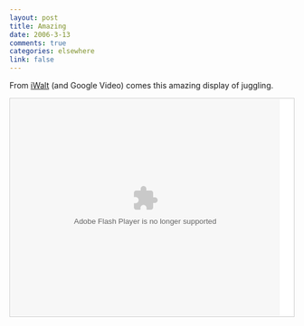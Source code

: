 ```yaml
--- 
layout: post
title: Amazing
date: 2006-3-13
comments: true
categories: elsewhere
link: false
---
```

From <a href="http://iwalt.com" title="iWalt">iWalt</a> (and Google Video) comes this amazing display of juggling.

<div style="margin-bottom: 8px; border: 1px solid #ccc; padding: 1px; background: #fff;"><embed style="width: 476px; height: 384px;" id="VideoPlayback" align="middle" type="application/x-shockwave-flash" src="http://video.google.com/googleplayer.swf?videoUrl=http%3A%2F%2Fvp.video.google.com%2Fvideodownload%3Fversion%3D0%26secureurl%3DpAAAALqA-68GzGyx1mUO_ae8csz0P0vgVgc16kK6B1MqtxEUHm261hLul2a6Bg8_eMDcz0Bw20IENh0J2xfx-xRle45BlgShEBinkG54MWcstYT7Kz_MdK8RvCvyh42T8clKGeh2YDiNKcY-MfZVu7H5YR_lpUzchIM1CPuH5AjrM0AmK2zXmVUCj9GnpQ4NOTG46Ixi_kgMWs386Dbc-5AouOUYx1W-_dAf9oQJJisECiHq%26sigh%3DOEzsNSXrU-WJHYiqquSM8nGzCLo%26begin%3D0%26len%3D267700%26docid%3D4776181634656145640&thumbnailUrl=http%3A%2F%2Fvideo.google.com%2FThumbnailServer%3Fcontentid%3D46fcd6fab0ecbef3%26second%3D5%26itag%3Dw320%26urlcreated%3D1142057500%26sigh%3DjxWG52MR88EtwRjB1VQyMqRKNC0&playerId=4776181634656145640" allowScriptAccess="sameDomain" quality="best" bgcolor="#ffffff" scale="noScale" wmode="window" salign="TL"  FlashVars="playerMode=embedded"></embed></div>
